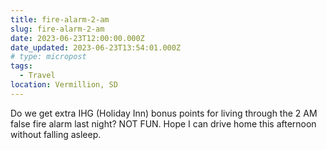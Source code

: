 ```yaml
---
title: fire-alarm-2-am
slug: fire-alarm-2-am
date: 2023-06-23T12:00:00.000Z
date_updated: 2023-06-23T13:54:01.000Z
# type: micropost
tags:
  - Travel
location: Vermillion, SD
---
```


Do we get extra IHG (Holiday Inn) bonus points for living through the 2 AM false fire alarm last night?  NOT FUN.  Hope I can drive home this afternoon without falling asleep.
